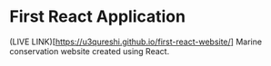 # First React Application
(LIVE LINK)[https://u3qureshi.github.io/first-react-website/]
Marine conservation website created using React.
